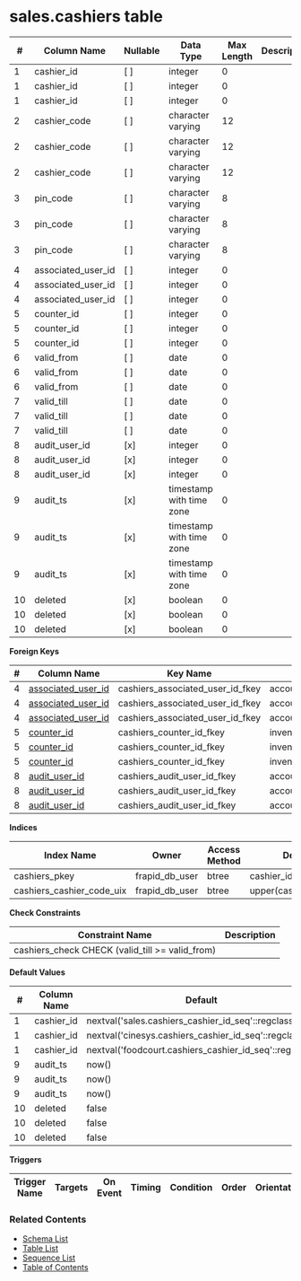 # sales.cashiers table



| # | Column Name | Nullable | Data Type | Max Length | Description |
| --- | --- | --- | --- | --- | --- |
| 1 | cashier_id | [ ] | integer | 0 |  |
| 1 | cashier_id | [ ] | integer | 0 |  |
| 1 | cashier_id | [ ] | integer | 0 |  |
| 2 | cashier_code | [ ] | character varying | 12 |  |
| 2 | cashier_code | [ ] | character varying | 12 |  |
| 2 | cashier_code | [ ] | character varying | 12 |  |
| 3 | pin_code | [ ] | character varying | 8 |  |
| 3 | pin_code | [ ] | character varying | 8 |  |
| 3 | pin_code | [ ] | character varying | 8 |  |
| 4 | associated_user_id | [ ] | integer | 0 |  |
| 4 | associated_user_id | [ ] | integer | 0 |  |
| 4 | associated_user_id | [ ] | integer | 0 |  |
| 5 | counter_id | [ ] | integer | 0 |  |
| 5 | counter_id | [ ] | integer | 0 |  |
| 5 | counter_id | [ ] | integer | 0 |  |
| 6 | valid_from | [ ] | date | 0 |  |
| 6 | valid_from | [ ] | date | 0 |  |
| 6 | valid_from | [ ] | date | 0 |  |
| 7 | valid_till | [ ] | date | 0 |  |
| 7 | valid_till | [ ] | date | 0 |  |
| 7 | valid_till | [ ] | date | 0 |  |
| 8 | audit_user_id | [x] | integer | 0 |  |
| 8 | audit_user_id | [x] | integer | 0 |  |
| 8 | audit_user_id | [x] | integer | 0 |  |
| 9 | audit_ts | [x] | timestamp with time zone | 0 |  |
| 9 | audit_ts | [x] | timestamp with time zone | 0 |  |
| 9 | audit_ts | [x] | timestamp with time zone | 0 |  |
| 10 | deleted | [x] | boolean | 0 |  |
| 10 | deleted | [x] | boolean | 0 |  |
| 10 | deleted | [x] | boolean | 0 |  |



**Foreign Keys**

| # | Column Name | Key Name | References |
| --- | --- | --- | --- |
| 4 | [associated_user_id](../account/users.md) | cashiers_associated_user_id_fkey | account.users.user_id |
| 4 | [associated_user_id](../account/users.md) | cashiers_associated_user_id_fkey | account.users.user_id |
| 4 | [associated_user_id](../account/users.md) | cashiers_associated_user_id_fkey | account.users.user_id |
| 5 | [counter_id](../inventory/counters.md) | cashiers_counter_id_fkey | inventory.counters.counter_id |
| 5 | [counter_id](../inventory/counters.md) | cashiers_counter_id_fkey | inventory.counters.counter_id |
| 5 | [counter_id](../inventory/counters.md) | cashiers_counter_id_fkey | inventory.counters.counter_id |
| 8 | [audit_user_id](../account/users.md) | cashiers_audit_user_id_fkey | account.users.user_id |
| 8 | [audit_user_id](../account/users.md) | cashiers_audit_user_id_fkey | account.users.user_id |
| 8 | [audit_user_id](../account/users.md) | cashiers_audit_user_id_fkey | account.users.user_id |



**Indices**

| Index Name | Owner | Access Method | Definition | Description |
| --- | --- | --- | --- | --- |
| cashiers_pkey | frapid_db_user | btree | cashier_id |  |
| cashiers_cashier_code_uix | frapid_db_user | btree | upper(cashier_code::text) |  |



**Check Constraints**

| Constraint Name | Description |
| --- | --- |
| cashiers_check CHECK (valid_till >= valid_from) |  |



**Default Values**

| # | Column Name | Default |
| --- | --- | --- |
| 1 | cashier_id | nextval('sales.cashiers_cashier_id_seq'::regclass) |
| 1 | cashier_id | nextval('cinesys.cashiers_cashier_id_seq'::regclass) |
| 1 | cashier_id | nextval('foodcourt.cashiers_cashier_id_seq'::regclass) |
| 9 | audit_ts | now() |
| 9 | audit_ts | now() |
| 9 | audit_ts | now() |
| 10 | deleted | false |
| 10 | deleted | false |
| 10 | deleted | false |


**Triggers**

| Trigger Name | Targets | On Event | Timing | Condition | Order | Orientation | Description |
| --- | --- | --- | --- | --- | --- | --- | --- |


### Related Contents
* [Schema List](../../schemas.md)
* [Table List](../../tables.md)
* [Sequence List](../../sequences.md)
* [Table of Contents](../../README.md)
